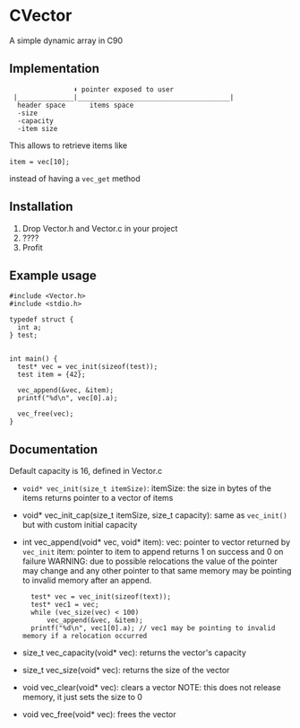 
# CVector
A simple dynamic array in C90

## Implementation

                    ⬇ pointer exposed to user
     |______________|______________________________________|
      header space      items space
      -size
      -capacity
      -item size
This allows to retrieve items like

    item = vec[10];
   instead of having a `vec_get` method


## Installation
1. Drop Vector.h and Vector.c in your project
2. ????
3. Profit

## Example usage

    #include <Vector.h>
    #include <stdio.h>
    
    typedef struct {
      int a;
    } test;

    
    int main() {
      test* vec = vec_init(sizeof(test));
      test item = {42};

      vec_append(&vec, &item);
      printf("%d\n", vec[0].a);
      
      vec_free(vec);
    }
## Documentation
Default capacity is 16, defined in Vector.c
+ `void* vec_init(size_t itemSize)`: 
itemSize: the size in bytes of the items
returns pointer to a vector of items 

+ void* vec_init_cap(size_t itemSize, size_t capacity): same as `vec_init()` but with custom initial capacity

+ int vec_append(void* vec, void* item):
vec: pointer to vector returned by `vec_init`
item: pointer to item to append
returns 1 on success and 0 on failure
WARNING: due to possible relocations the value of the pointer may change and any other pointer to that same memory may be pointing to invalid memory after an append.

        test* vec = vec_init(sizeof(text));
        test* vec1 = vec;
        while (vec_size(vec) < 100)
	        vec_append(&vec, &item);
        printf("%d\n", vec1[0].a); // vec1 may be pointing to invalid memory if a relocation occurred
+ size_t vec_capacity(void* vec): returns the vector's capacity
+ size_t vec_size(void* vec): returns the size of the vector
+ void vec_clear(void* vec): clears a vector
NOTE: this does not release memory, it just sets the size to 0
+ void vec_free(void* vec): frees the vector

